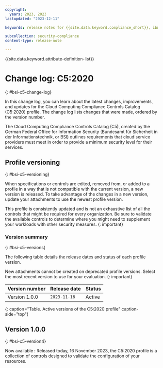 ```yaml
---
copyright:
  years: 2023, 2023
lastupdated: "2023-12-11"

keywords: release notes for {{site.data.keyword.compliance_short}}, ibm security best practices, profile changes, enhancements, fixes, improvements

subcollection: security-compliance
content-type: release-note

---
```


{{site.data.keyword.attribute-definition-list}}

# Change log: C5:2020
{: #bsi-c5-change-log}

In this change log, you can learn about the latest changes, improvements, and updates for the Cloud Computing Compliance Controls Catalog (C5:2020) profile. The change log lists changes that were made, ordered by the version number.

The Cloud Computing Compliance Controls Catalog (C5), created by the German Federal Office for Information Security (Bundesamt für Sicherheit in der Informationstechnik, or BSI) outlines requirements that cloud service providers must meet in order to provide a minimum security level for their services.


## Profile versioning
{: #bsi-c5-versioning}

When specifications or controls are edited, removed from, or added to a profile in a way that is not compatible with the current version, a new version is released. To take advantage of the changes in a new version, update your attachments to use the newest profile version.

This profile is consistently updated and is not an exhaustive list of all the controls that might be required for every organization. Be sure to validate the available controls to determine where you might need to supplement your workloads with other security measures.
{: important}


### Version summary
{: #bsi-c5-versions}

The following table details the release dates and status of each profile version.



New attachments cannot be created on deprecated profile versions. Select the most recent version to use for your evaluation.
{: important}



| Version number | Release date | Status |
|:---------------|:-------------|:-------|
| Version 1.0.0 | `2023-11-16` | Active |
{: caption="Table. Active versions of the C5:2020 profile" caption-side="top"}


## Version 1.0.0
{: #bsi-c5-version4}

Now available
:   Released today, 16 November 2023, the C5:2020 profile is a collection of controls designed to validate the configuration of your resources.
